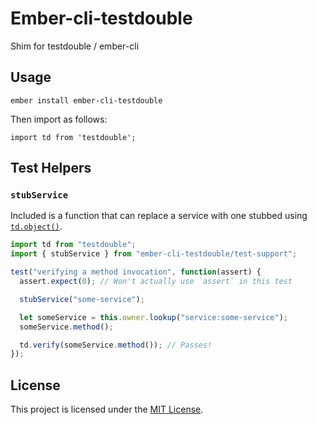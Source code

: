 # Ember-cli-testdouble

Shim for testdouble / ember-cli

## Usage

```
ember install ember-cli-testdouble
```

Then import as follows:

```
import td from 'testdouble';
```

## Test Helpers

### `stubService`

Included is a function that can replace a service with one stubbed using [`td.object()`][td-object].

```js
import td from "testdouble";
import { stubService } from "ember-cli-testdouble/test-support";

test("verifying a method invocation", function(assert) {
  assert.expect(0); // Won't actually use `assert` in this test

  stubService("some-service");

  let someService = this.owner.lookup("service:some-service");
  someService.method();

  td.verify(someService.method()); // Passes!
});
```

## License

This project is licensed under the [MIT License](LICENSE.md).

[td-object]: https://github.com/testdouble/testdouble.js/blob/master/docs/4-creating-test-doubles.md#tdobject
